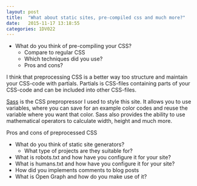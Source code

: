 ```yaml
---
layout: post
title:  "What about static sites, pre-compiled css and much more?"
date:   2015-11-17 13:18:55
categories: 1DV022
---
```


* What do you think of pre-compiling your CSS?
  * Compare to regular CSS
  * Which techniques did you use?
  * Pros and cons?
   
I think that preprocessing CSS is a better way too structure and maintain your CSS-code with partials. Partials is CSS-files containing parts of your CSS-code and can be included into other CSS-files.
   
[Sass](http://sass-lang.com/) is the CSS prepropressor I used to style this site. It allows you to use variables, where you can save for an example color codes and reuse the variable where you want that color.
Sass also provides the ability to use mathematical operators to calculate width, height and  much more.

Pros and cons of preprocessed CSS

* What do you think of static site generators?
  * What type of projects are they suitable for?
* What is robots.txt and how have you configure it for your site?
* What is humans.txt and how have you configure it for your site?
* How did you implements comments to blog posts
* What is Open Graph and how do you make use of it?
